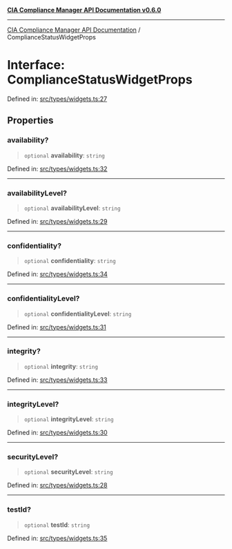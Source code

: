 [**CIA Compliance Manager API Documentation v0.6.0**](../README.md)

***

[CIA Compliance Manager API Documentation](../globals.md) / ComplianceStatusWidgetProps

# Interface: ComplianceStatusWidgetProps

Defined in: [src/types/widgets.ts:27](https://github.com/Hack23/cia-compliance-manager/blob/main/src/types/widgets.ts#L27)

## Properties

### availability?

> `optional` **availability**: `string`

Defined in: [src/types/widgets.ts:32](https://github.com/Hack23/cia-compliance-manager/blob/main/src/types/widgets.ts#L32)

***

### availabilityLevel?

> `optional` **availabilityLevel**: `string`

Defined in: [src/types/widgets.ts:29](https://github.com/Hack23/cia-compliance-manager/blob/main/src/types/widgets.ts#L29)

***

### confidentiality?

> `optional` **confidentiality**: `string`

Defined in: [src/types/widgets.ts:34](https://github.com/Hack23/cia-compliance-manager/blob/main/src/types/widgets.ts#L34)

***

### confidentialityLevel?

> `optional` **confidentialityLevel**: `string`

Defined in: [src/types/widgets.ts:31](https://github.com/Hack23/cia-compliance-manager/blob/main/src/types/widgets.ts#L31)

***

### integrity?

> `optional` **integrity**: `string`

Defined in: [src/types/widgets.ts:33](https://github.com/Hack23/cia-compliance-manager/blob/main/src/types/widgets.ts#L33)

***

### integrityLevel?

> `optional` **integrityLevel**: `string`

Defined in: [src/types/widgets.ts:30](https://github.com/Hack23/cia-compliance-manager/blob/main/src/types/widgets.ts#L30)

***

### securityLevel?

> `optional` **securityLevel**: `string`

Defined in: [src/types/widgets.ts:28](https://github.com/Hack23/cia-compliance-manager/blob/main/src/types/widgets.ts#L28)

***

### testId?

> `optional` **testId**: `string`

Defined in: [src/types/widgets.ts:35](https://github.com/Hack23/cia-compliance-manager/blob/main/src/types/widgets.ts#L35)
